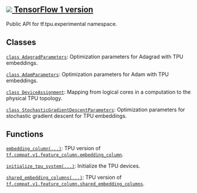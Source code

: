[ ![](https://tensorflow.google.cn/images/tf_logo_32px.png) TensorFlow 1
version](/versions/r1.15/api_docs/python/tf/compat/v1/tpu/experimental)  
---  
  
Public API for tf.tpu.experimental namespace.

## Classes

[`class
AdagradParameters`](https://tensorflow.google.cn/api_docs/python/tf/compat/v1/tpu/experimental/AdagradParameters):
Optimization parameters for Adagrad with TPU embeddings.

[`class
AdamParameters`](https://tensorflow.google.cn/api_docs/python/tf/compat/v1/tpu/experimental/AdamParameters):
Optimization parameters for Adam with TPU embeddings.

[`class
DeviceAssignment`](https://tensorflow.google.cn/api_docs/python/tf/tpu/experimental/DeviceAssignment):
Mapping from logical cores in a computation to the physical TPU topology.

[`class
StochasticGradientDescentParameters`](https://tensorflow.google.cn/api_docs/python/tf/compat/v1/tpu/experimental/StochasticGradientDescentParameters):
Optimization parameters for stochastic gradient descent for TPU embeddings.

## Functions

[`embedding_column(...)`](https://tensorflow.google.cn/api_docs/python/tf/compat/v1/tpu/experimental/embedding_column):
TPU version of
[`tf.compat.v1.feature_column.embedding_column`](https://tensorflow.google.cn/api_docs/python/tf/feature_column/embedding_column).

[`initialize_tpu_system(...)`](https://tensorflow.google.cn/api_docs/python/tf/tpu/experimental/initialize_tpu_system):
Initialize the TPU devices.

[`shared_embedding_columns(...)`](https://tensorflow.google.cn/api_docs/python/tf/compat/v1/tpu/experimental/shared_embedding_columns):
TPU version of
[`tf.compat.v1.feature_column.shared_embedding_columns`](https://tensorflow.google.cn/api_docs/python/tf/compat/v1/feature_column/shared_embedding_columns).

